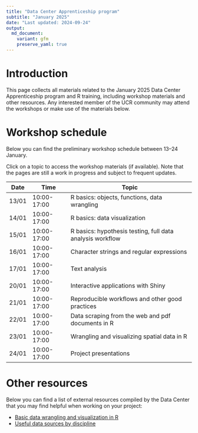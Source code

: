 ```yaml
---
title: "Data Center Apprenticeship program"
subtitle: "January 2025"
date: "Last updated: 2024-09-24"
output:
  md_document:
    variant: gfm
    preserve_yaml: true
---
```


# Introduction

This page collects all materials related to the January 2025 Data Center
Apprenticeship program and R training, including workshop materials and
other resources. Any interested member of the UCR community may attend
the workshops or make use of the materials below.

# Workshop schedule

Below you can find the preliminary workshop schedule between 13–24 January. 

Click on a topic to access the workshop materials (if available). Note that the pages
are still a work in progress and subject to frequent updates.

| Date  | Time        | Topic                                                         |
|-------|-------------|---------------------------------------------------------------|
| 13/01 | 10:00-17:00 | R basics: objects, functions, data wrangling                  |
| 14/01 | 10:00-17:00 | R basics: data visualization                                  |
| 15/01 | 10:00-17:00 | R basics: hypothesis testing, full data analysis workflow     |
| 16/01 | 10:00-17:00 | Character strings and regular expressions                     |
| 17/01 | 10:00-17:00 | Text analysis                                                 |
| 20/01 | 10:00-17:00 | Interactive applications with Shiny                           |
| 21/01 | 10:00-17:00 | Reproducible workflows and other good practices               |
| 22/01 | 10:00-17:00 | Data scraping from the web and pdf documents in R             |
| 23/01 | 10:00-17:00 | Wrangling and visualizing spatial data in R                   |
| 24/01 | 10:00-17:00 | Project presentations

# Other resources

Below you can find a list of external resources compiled by the Data
Center that you may find helpful when working on your project:

- [Basic data wrangling and visualization in R](../../tutorials/links)
- [Useful data sources by discipline](../../tutorials/data)
